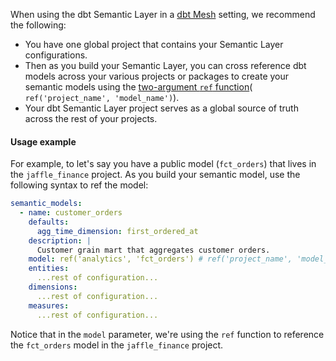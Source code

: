 When using the dbt Semantic Layer in a [dbt Mesh](/best-practices/how-we-mesh/mesh-1-intro) setting, we recommend the following:

- You have one global project that contains your Semantic Layer configurations.
- Then as you build your Semantic Layer, you can cross reference dbt models across your various projects or packages to create your semantic models using the [two-argument `ref` function](/reference/dbt-jinja-functions/ref#ref-project-specific-models)( `ref('project_name', 'model_name')`).
- Your dbt Semantic Layer project serves as a global source of truth across the rest of your projects.

#### Usage example 
For example, to let's say you have a public model (`fct_orders`) that lives in the `jaffle_finance` project. As you build your semantic model, use the following syntax to ref the model:

<File name="models/metrics/semantic_model_name.yml">

```yaml
semantic_models:
  - name: customer_orders
    defaults:
      agg_time_dimension: first_ordered_at
    description: |
      Customer grain mart that aggregates customer orders.
    model: ref('analytics', 'fct_orders') # ref('project_name', 'model_name')
    entities:
      ...rest of configuration...
    dimensions:
      ...rest of configuration...
    measures:
      ...rest of configuration...
```
</File>

Notice that in the `model` parameter, we're using the `ref` function to reference the `fct_orders` model in the `jaffle_finance` project. 
<br />
